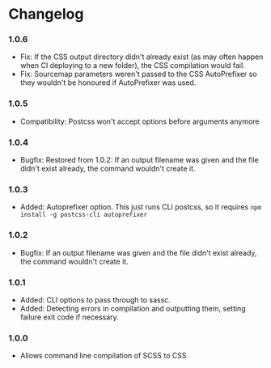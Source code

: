 # Changelog

### 1.0.6

* Fix:    If the CSS output directory didn't already exist (as may often happen when CI deploying to a new folder), the CSS compilation would fail.
* Fix:    Sourcemap parameters weren't passed to the CSS AutoPrefixer so they wouldn't be honoured if AutoPrefixer was used.

### 1.0.5

* Compatibility:  Postcss won't accept options before arguments anymore

### 1.0.4

* Bugfix:  Restored from 1.0.2: If an output filename was given and the file didn't exist already, the command wouldn't create it.

### 1.0.3

* Added:   Autoprefixer option. This just runs CLI postcss, so it requires `npm install -g postcss-cli autoprefixer`

### 1.0.2

* Bugfix:  If an output filename was given and the file didn't exist already, the command wouldn't create it.

### 1.0.1

* Added:   CLI options to pass through to sassc.
* Added:   Detecting errors in compilation and outputting them, setting failure exit code if necessary.

### 1.0.0

* Allows command line compilation of SCSS to CSS
